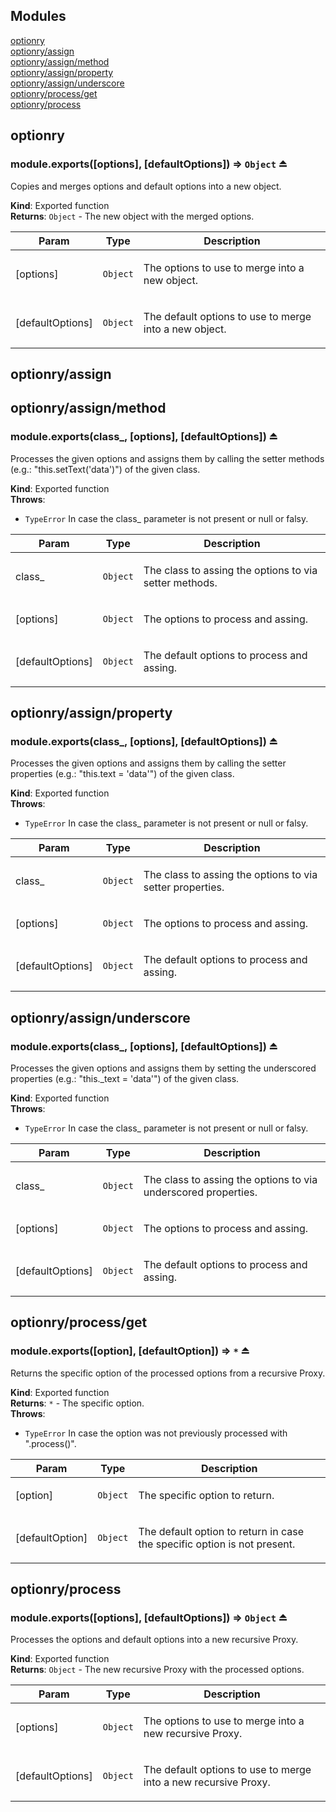 ## Modules

<dl>
<dt><a href="#module_optionry">optionry</a></dt>
<dd></dd>
<dt><a href="#module_optionry/assign">optionry/assign</a></dt>
<dd></dd>
<dt><a href="#module_optionry/assign/method">optionry/assign/method</a></dt>
<dd></dd>
<dt><a href="#module_optionry/assign/property">optionry/assign/property</a></dt>
<dd></dd>
<dt><a href="#module_optionry/assign/underscore">optionry/assign/underscore</a></dt>
<dd></dd>
<dt><a href="#module_optionry/process/get">optionry/process/get</a></dt>
<dd></dd>
<dt><a href="#module_optionry/process">optionry/process</a></dt>
<dd></dd>
</dl>

<a name="module_optionry"></a>

## optionry
<a name="exp_module_optionry--module.exports"></a>

### module.exports([options], [defaultOptions]) ⇒ <code>Object</code> ⏏
Copies and merges options and default options into a new object.

**Kind**: Exported function  
**Returns**: <code>Object</code> - The new object with the merged options.  
<table>
  <thead>
    <tr>
      <th>Param</th><th>Type</th><th>Description</th>
    </tr>
  </thead>
  <tbody>
<tr>
    <td>[options]</td><td><code>Object</code></td><td><p>The options to use to merge into a new object.</p>
</td>
    </tr><tr>
    <td>[defaultOptions]</td><td><code>Object</code></td><td><p>The default options to use to merge into a new object.</p>
</td>
    </tr>  </tbody>
</table>

<a name="module_optionry/assign"></a>

## optionry/assign
<a name="module_optionry/assign/method"></a>

## optionry/assign/method
<a name="exp_module_optionry/assign/method--module.exports"></a>

### module.exports(class_, [options], [defaultOptions]) ⏏
Processes the given options and assigns them by calling the setter methods
(e.g.: "this.setText('data')") of the given class.

**Kind**: Exported function  
**Throws**:

- <code>TypeError</code> In case the class_ parameter is not present or null or falsy.

<table>
  <thead>
    <tr>
      <th>Param</th><th>Type</th><th>Description</th>
    </tr>
  </thead>
  <tbody>
<tr>
    <td>class_</td><td><code>Object</code></td><td><p>The class to assing the options to via setter methods.</p>
</td>
    </tr><tr>
    <td>[options]</td><td><code>Object</code></td><td><p>The options to process and assing.</p>
</td>
    </tr><tr>
    <td>[defaultOptions]</td><td><code>Object</code></td><td><p>The default options to process and assing.</p>
</td>
    </tr>  </tbody>
</table>

<a name="module_optionry/assign/property"></a>

## optionry/assign/property
<a name="exp_module_optionry/assign/property--module.exports"></a>

### module.exports(class_, [options], [defaultOptions]) ⏏
Processes the given options and assigns them by calling the setter properties
(e.g.: "this.text = 'data'") of the given class.

**Kind**: Exported function  
**Throws**:

- <code>TypeError</code> In case the class_ parameter is not present or null or falsy.

<table>
  <thead>
    <tr>
      <th>Param</th><th>Type</th><th>Description</th>
    </tr>
  </thead>
  <tbody>
<tr>
    <td>class_</td><td><code>Object</code></td><td><p>The class to assing the options to via setter properties.</p>
</td>
    </tr><tr>
    <td>[options]</td><td><code>Object</code></td><td><p>The options to process and assing.</p>
</td>
    </tr><tr>
    <td>[defaultOptions]</td><td><code>Object</code></td><td><p>The default options to process and assing.</p>
</td>
    </tr>  </tbody>
</table>

<a name="module_optionry/assign/underscore"></a>

## optionry/assign/underscore
<a name="exp_module_optionry/assign/underscore--module.exports"></a>

### module.exports(class_, [options], [defaultOptions]) ⏏
Processes the given options and assigns them by setting the underscored properties
(e.g.: "this._text = 'data'") of the given class.

**Kind**: Exported function  
**Throws**:

- <code>TypeError</code> In case the class_ parameter is not present or null or falsy.

<table>
  <thead>
    <tr>
      <th>Param</th><th>Type</th><th>Description</th>
    </tr>
  </thead>
  <tbody>
<tr>
    <td>class_</td><td><code>Object</code></td><td><p>The class to assing the options to via underscored properties.</p>
</td>
    </tr><tr>
    <td>[options]</td><td><code>Object</code></td><td><p>The options to process and assing.</p>
</td>
    </tr><tr>
    <td>[defaultOptions]</td><td><code>Object</code></td><td><p>The default options to process and assing.</p>
</td>
    </tr>  </tbody>
</table>

<a name="module_optionry/process/get"></a>

## optionry/process/get
<a name="exp_module_optionry/process/get--module.exports"></a>

### module.exports([option], [defaultOption]) ⇒ <code>\*</code> ⏏
Returns the specific option of the processed options from a recursive Proxy.

**Kind**: Exported function  
**Returns**: <code>\*</code> - The specific option.  
**Throws**:

- <code>TypeError</code> In case the option was not previously processed with ".process()".

<table>
  <thead>
    <tr>
      <th>Param</th><th>Type</th><th>Description</th>
    </tr>
  </thead>
  <tbody>
<tr>
    <td>[option]</td><td><code>Object</code></td><td><p>The specific option to return.</p>
</td>
    </tr><tr>
    <td>[defaultOption]</td><td><code>Object</code></td><td><p>The default option to return in case the specific option is not present.</p>
</td>
    </tr>  </tbody>
</table>

<a name="module_optionry/process"></a>

## optionry/process
<a name="exp_module_optionry/process--module.exports"></a>

### module.exports([options], [defaultOptions]) ⇒ <code>Object</code> ⏏
Processes the options and default options into a new recursive Proxy.

**Kind**: Exported function  
**Returns**: <code>Object</code> - The new recursive Proxy with the processed options.  
<table>
  <thead>
    <tr>
      <th>Param</th><th>Type</th><th>Description</th>
    </tr>
  </thead>
  <tbody>
<tr>
    <td>[options]</td><td><code>Object</code></td><td><p>The options to use to merge into a new recursive Proxy.</p>
</td>
    </tr><tr>
    <td>[defaultOptions]</td><td><code>Object</code></td><td><p>The default options to use to merge into a new recursive Proxy.</p>
</td>
    </tr>  </tbody>
</table>

